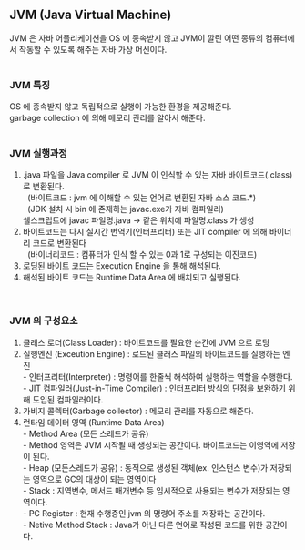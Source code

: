 ## JVM (Java Virtual Machine)
JVM 은 자바 어플리케이션을 OS 에 종속받지 않고 JVM이 깔린 어떤 종류의 컴퓨터에서 작동할 수 있도록 해주는 자바 가상 머신이다.<br>
<br>

### JVM 특징
OS 에 종속받지 않고 독립적으로 실행이 가능한 환경을 제공해준다.<br>
garbage collection 에 의해 메모리 관리를 알아서 해준다.<br>
<br>

### JVM 실행과정
1. .java 파일을 Java compiler 로 JVM 이 인식할 수 있는 자바 바이트코드(.class) 로 변환된다.<br>
&nbsp;&nbsp;(바이트코드 : jvm 에 이해할 수 있는 언어로 변환된 자바 소스 코드.*)<br>
&nbsp;&nbsp;(JDK 설치 시 bin 에 존재하는 javac.exe가 자바 컴파일러)<br>
쉘스크립트에 javac 파일명.java -> 같은 위치에 파일명.class 가 생성<br>
2. 바이트코드는 다시 실시간 번역기(인터프리터) 또는 JIT compiler 에 의해 바이너리 코드로 변환된다<br>
&nbsp;&nbsp;(바이너리코드 : 컴퓨터가 인식 할 수 있는 0과 1로 구성되는 이진코드)<br>
3. 로딩된 바이트 코드는 Execution Engine  을 통해 해석된다.<br>
4. 해석된 바이트 코드는 Runtime Data Area 에 배치되고 실행된다.<br>
<br>

### JVM 의 구성요소
1. 클래스 로더(Class Loader) : 바이트코드를 필요한 순간에 JVM 으로 로딩<br>
2. 실행엔진 (Exceution Engine) : 로드된 클래스 파일의 바이트코드를 실행하는 엔진<br>
-&nbsp;인터프리터(Interpreter) : 명령어를 한줄씩 해석하여 실행하는 역할을 수행한다. <br>
-&nbsp;JIT 컴파일러(Just-in-Time Compiler) : 인터프리터 방식의 단점을 보완하기 위해 도입된 컴파일러이다.<br>
3. 가비지 콜렉터(Garbage collector) : 메모리 관리를 자동으로 해준다.<br>
4. 런타임 데이터 영역 (Runtime Data Area)<br>
-&nbsp;Method Area (모든 스레드가 공유) <br>
-&nbsp;Method 영역은 JVM 시작될 때 생성되는 공간이다. 바이트코드는 이영역에 저장이 된다.<br>
-&nbsp;Heap (모든스레드가 공유) : 동적으로 생성된 객체(ex. 인스턴스 변수)가 저장되는 영역으로 GC의 대상이 되는 영역이다<br>
-&nbsp;Stack : 지역변수, 메서드 매개변수 등 임시적으로 사용되는 변수가 저장되는 영역이다. <br>
-&nbsp;PC Register : 현재 수행중인  jvm 의 명령어 주소를 저장하는 공간이다.<br>
-&nbsp;Netive Method Stack : Java가 아닌 다른 언어로 작성된 코드를 위한 공간이다.<br>
<br>


